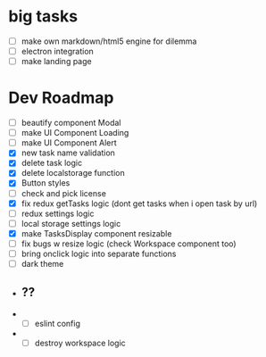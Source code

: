 # big tasks

- [ ] make own markdown/html5 engine for dilemma
- [ ] electron integration
- [ ] make landing page

# Dev Roadmap

- [ ] beautify component Modal
- [ ] make UI Component Loading
- [ ] make UI Component Alert
- [x] new task name validation
- [x] delete task logic
- [x] delete localstorage function
- [x] Button styles
- [ ] check and pick license
- [x] fix redux getTasks logic (dont get tasks when i open task by url)
- [ ] redux settings logic
- [ ] local storage settings logic
- [x] make TasksDisplay component resizable
- [ ] fix bugs w resize logic (check Workspace component too)
- [ ] bring onclick logic into separate functions
- [ ] dark theme
- ## ??

- - [ ] eslint config
- - [ ] destroy workspace logic
